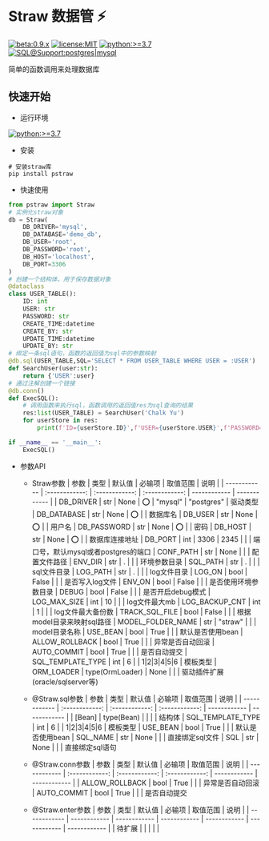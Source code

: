 # Straw 数据管 :zap:
[![beta:0.9.x](https://img.shields.io/badge/Beta-0.9.x-yellow)](https://pypi.org/project/pstraw/) [![license:MIT](https://img.shields.io/badge/License-MIT-green)](https://github.com/pskelecton/straw/blob/master/pstraw/LICENSE) [![python:>=3.7](https://img.shields.io/badge/Python-%3E%3D%203.7-blue)](https://www.python.org/downloads/) [![SQL@Support:postgres|mysql](https://img.shields.io/badge/SQL%40Support-postgres%20%7C%20mysql-lightgrey)](https://github.com/pskelecton/straw) 

简单的函数调用来处理数据库

## 快速开始

- 运行环境

[![python:>=3.7](https://img.shields.io/badge/Python-%3E%3D%203.7-blue)](https://www.python.org/downloads/)

- 安装
```shell
# 安装straw库
pip install pstraw
```

- 快速使用
```python
from pstraw import Straw
# 实例化straw对象
db = Straw(
    DB_DRIVER='mysql',
    DB_DATABASE='demo_db',
    DB_USER='root',
    DB_PASSWORD='root',
    DB_HOST='localhost',
    DB_PORT=3306
)
# 创建一个结构体，用于保存数据对象
@dataclass
class USER_TABLE():
    ID: int
    USER: str
    PASSWORD: str
    CREATE_TIME:datetime
    CREATE_BY: str
    UPDATE_TIME:datetime
    UPDATE_BY: str
# 绑定一条sql语句，函数的返回值为sql中的参数映射
@db.sql(USER_TABLE,SQL='SELECT * FROM USER_TABLE WHERE USER = :USER')
def SearchUser(user:str):
    return {'USER':user}
# 通过注解创建一个链接
@db.conn()
def ExecSQL():
    # 调用函数来执行sql，函数调用的返回值res为sql查询的结果
    res:list(USER_TABLE) = SearchUser('Chalk Yu')
    for userStore in res:
        print(f'ID={userStore.ID}',f'USER={userStore.USER}',f'PASSWORD={userStore.PASSWORD}')

if __name__ == '__main__':
    ExecSQL()

```

- 参数API
  - Straw参数
    | 参数 | 类型 | 默认值 | 必输项 | 取值范围 | 说明 |
    | ------------ | :------------: | :------------: | :------------: | ------------ | ------------ |
    | DB_DRIVER | str | None | :o: | "mysql" \| "postgres" | 驱动类型
    | DB_DATABASE | str | None | :o: | | 数据库名
    | DB_USER | str | None | :o: | | 用户名
    | DB_PASSWORD | str | None | :o: | | 密码
    | DB_HOST | str | None | :o: | | 数据库连接地址
    | DB_PORT | int | 3306 \| 2345 | | | 端口号，默认mysql或者postgres的端口
    | CONF_PATH | str | None |  |  | 配置文件路径
    | ENV_DIR | str | . |  |  | 环境参数目录
    | SQL_PATH | str | . |  |  | sql文件目录
    | LOG_PATH | str | . |  |  | log文件目录
    | LOG_ON | bool | False |  |  | 是否写入log文件
    | ENV_ON | bool | False |  |  | 是否使用环境参数目录
    | DEBUG | bool | False |  |  | 是否开启debug模式
    | LOG_MAX_SIZE | int | 10 |  |  | log文件最大mb
    | LOG_BACKUP_CNT | int | 1 |  |  | log文件最大备份数
    | TRACK_SQL_FILE | bool | False |  |  | 根据model目录来映射sql路径
    | MODEL_FOLDER_NAME | str | "straw" |  |  | model目录名称
    | USE_BEAN | bool | True |  |  | 默认是否使用bean
    | ALLOW_ROLLBACK | bool | True |  |  | 异常是否自动回滚
    | AUTO_COMMIT | bool | True |  |  | 是否自动提交
    | SQL_TEMPLATE_TYPE | int | 6 |  | 1\|2\|3\|4\|5\|6 | 模板类型
    | ORM_LOADER | type(OrmLoader) | None |  |  | 驱动插件扩展(oracle/sqlserver等)

  - @Straw.sql参数
    | 参数 | 类型 | 默认值 | 必输项 | 取值范围 | 说明 |
    | ------------ | :------------: | :------------: | :------------: | ------------ | ------------ |
    | [Bean] | type(Bean) |  |  |  | 结构体
    | SQL_TEMPLATE_TYPE | int | 6 |  | 1\|2\|3\|4\|5\|6 | 模板类型
    | USE_BEAN | bool | True |  |  | 默认是否使用bean
    | SQL_NAME | str | None |  |  | 直接绑定sql文件
    | SQL | str | None |  |  | 直接绑定sql语句

  - @Straw.conn参数
    | 参数 | 类型 | 默认值 | 必输项 | 取值范围 | 说明 |
    | ------------ | :------------: | :------------: | :------------: | ------------ | ------------ |
    | ALLOW_ROLLBACK | bool | True |  |  | 异常是否自动回滚
    | AUTO_COMMIT | bool | True |  |  | 是否自动提交

  - @Straw.enter参数
    | 参数 | 类型 | 默认值 | 必输项 | 取值范围 | 说明 |
    | ------------ | ------------ | ------------ | ------------ | ------------ | ------------ | ------------ |
    | 待扩展 |  |  |  |  |

